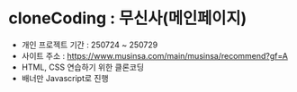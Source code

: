 # cloneCoding : 무신사(메인페이지)
- 개인 프로젝트 기간 :  250724 ~ 250729
- 사이트 주소 : https://www.musinsa.com/main/musinsa/recommend?gf=A
- HTML, CSS 연습하기 위한 클론코딩
- 배너만 Javascript로 진행
